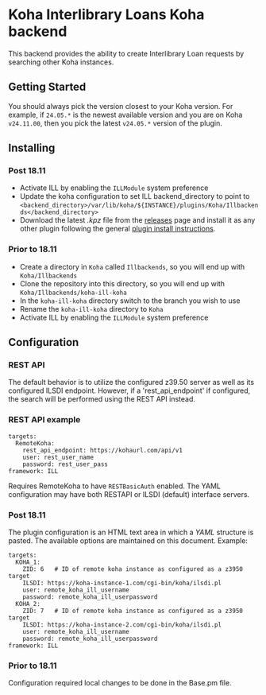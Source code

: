 # Koha Interlibrary Loans Koha backend

This backend provides the ability to create Interlibrary Loan requests by searching other Koha instances.

## Getting Started

You should always pick the version closest to your Koha version. For example, if `24.05.*` is the newest
available version and you are on Koha `v24.11.00`, then you pick the latest `v24.05.*` version of the plugin.

## Installing

### Post 18.11

* Activate ILL by enabling the `ILLModule` system preference
* Update the koha configuration to set ILL backend_directory to point to `<backend_directory>/var/lib/koha/${INSTANCE}/plugins/Koha/Illbackends</backend_directory>`
* Download the latest _.kpz_ file from the [releases](https://gitlab.com/koha-community/plugins/koha-plugin-ill-koha/-/releases) page and install it as any other plugin following the general [plugin install instructions](https://wiki.koha-community.org/wiki/Koha_plugins).

### Prior to 18.11
* Create a directory in `Koha` called `Illbackends`, so you will end up with `Koha/Illbackends`
* Clone the repository into this directory, so you will end up with `Koha/Illbackends/koha-ill-koha`
* In the `koha-ill-koha` directory switch to the branch you wish to use
* Rename the `koha-ill-koha` directory to `Koha`
* Activate ILL by enabling the `ILLModule` system preference

## Configuration

### REST API

The default behavior is to utilize the configured z39.50 server as well as its configured ILSDI endpoint.
However, if a 'rest_api_endpoint' if configured, the search will be performed using the REST API instead.

### REST API example

```
targets:
  RemoteKoha:
    rest_api_endpoint: https://kohaurl.com/api/v1
    user: rest_user_name
    password: rest_user_pass
framework: ILL
```

Requires RemoteKoha to have `RESTBasicAuth` enabled.
The YAML configuration may have both RESTAPI or ILSDI (default) interface servers.

### Post 18.11

The plugin configuration is an HTML text area in which a _YAML_ structure is pasted. The available options
are maintained on this document. Example:

```
targets:
  KOHA_1:
    ZID: 6   # ID of remote koha instance as configured as a z3950 target
    ILSDI: https://koha-instance-1.com/cgi-bin/koha/ilsdi.pl
    user: remote_koha_ill_username
    password: remote_koha_ill_userpassword
  KOHA_2:
    ZID: 7   # ID of remote koha instance as configured as a z3950 target
    ILSDI: https://koha-instance-2.com/cgi-bin/koha/ilsdi.pl
    user: remote_koha_ill_username
    password: remote_koha_ill_userpassword
framework: ILL
```
### Prior to 18.11

Configuration required local changes to be done in the Base.pm file.
